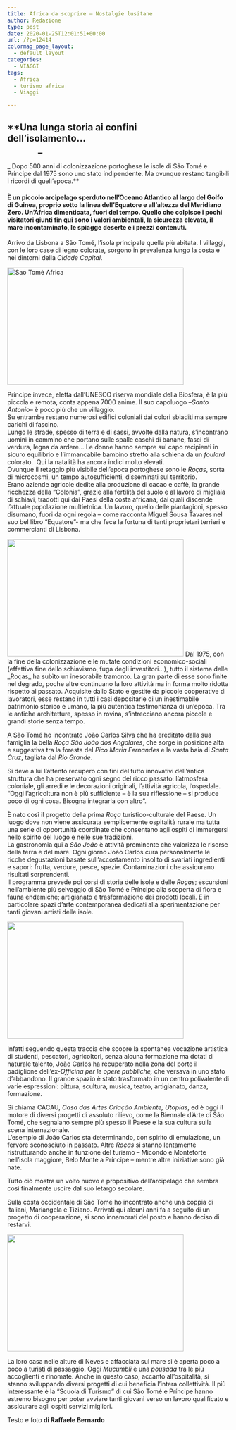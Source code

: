 ```yaml
---
title: Africa da scoprire – Nostalgie lusitane
author: Redazione
type: post
date: 2020-01-25T12:01:51+00:00
url: /?p=12414
colormag_page_layout:
  - default_layout
categories:
  - VIAGGI
tags:
  - Africa
  - turismo africa
  - Viaggi

---
```

## **Una lunga storia ai confini dell’isolamento…                                                                               _  
_ Dopo 500 anni di colonizzazione portoghese le isole di São Tomé e Príncipe dal 1975 sono uno stato indipendente. Ma ovunque restano tangibili i ricordi di quell’epoca.**

#### È un piccolo arcipelago sperduto nell’Oceano Atlantico al largo del Golfo di Guinea, proprio sotto la linea dell’Equatore e all’altezza del Meridiano Zero. Un’Africa dimenticata, fuori del tempo. Quello che colpisce i pochi visitatori giunti fin qui sono i valori ambientali, la sicurezza elevata, il mare incontaminato, le spiagge deserte e i prezzi contenuti.

Arrivo da Lisbona a São Tomé, l’isola principale quella più abitata. I villaggi, con le loro case di legno colorate, sorgono in prevalenza lungo la costa e nei dintorni della _Cidade Capital_.

<img decoding="async" loading="lazy" class="aligncenter wp-image-12409" src="https://progressonline.it/wp-content/uploads/2020/01/DSC_0069-300x199.jpg" alt="Sao Tomè Africa" width="400" height="266" /> 

Príncipe invece, eletta dall’UNESCO riserva mondiale della Biosfera, è la più piccola e remota, conta appena 7000 anime. Il suo capoluogo –_Santo Antonio_&#8211; è poco più che un villaggio.  
Su entrambe restano numerosi edifici coloniali dai colori sbiaditi ma sempre carichi di fascino.  
Lungo le strade, spesso di terra e di sassi, avvolte dalla natura, s’incontrano uomini in cammino che portano sulle spalle caschi di banane, fasci di verdura, legna da ardere&#8230; Le donne hanno sempre sul capo recipienti in sicuro equilibrio e l’immancabile bambino stretto alla schiena da un _foulard_ colorato.  Qui la natalità ha ancora indici molto elevati.  
Ovunque il retaggio più visibile dell’epoca portoghese sono le _Roças_, sorta di microcosmi, un tempo autosufficienti, disseminati sul territorio.  
Erano aziende agricole dedite alla produzione di cacao e caffè, la grande ricchezza della “Colonia”, grazie alla fertilità del suolo e al lavoro di migliaia di schiavi, tradotti qui dai Paesi della costa africana, dai quali discende l’attuale popolazione multietnica. Un lavoro, quello delle piantagioni, spesso disumano, fuori da ogni regola &#8211; come racconta Miguel Sousa Tavares nel suo bel libro “Equatore”- ma che fece la fortuna di tanti proprietari terrieri e commercianti di Lisbona.

<img decoding="async" loading="lazy" class="aligncenter wp-image-12412" src="https://progressonline.it/wp-content/uploads/2020/01/DSC_0272-300x199.jpg" alt="" width="400" height="266" />  
Dal 1975, con la fine della colonizzazione e le mutate condizioni economico-sociali (effettiva fine dello schiavismo, fuga degli investitori…), tutto il sistema delle _Roças_ ha subìto un inesorabile tramonto. La gran parte di esse sono finite nel degrado, poche altre continuano la loro attività ma in forma molto ridotta rispetto al passato. Acquisite dallo Stato e gestite da piccole cooperative di lavoratori, esse restano in tutti i casi depositarie di un inestimabile patrimonio storico e umano, la più autentica testimonianza di un’epoca. Tra le antiche architetture, spesso in rovina, s’intrecciano ancora piccole e grandi storie senza tempo.

A São Tomé ho incontrato João Carlos Silva che ha ereditato dalla sua famiglia la bella _Roça São João dos Angolares_, che sorge in posizione alta e suggestiva tra la foresta del _Pico Maria Fernandes_ e la vasta baia di _Santa Cruz_, tagliata dal _Rio Grande_.

Si deve a lui l’attento recupero con fini del tutto innovativi dell’antica struttura che ha preservato ogni segno del ricco passato: l’atmosfera coloniale, gli arredi e le decorazioni originali, l’attività agricola, l’ospedale. “Oggi l’agricoltura non è più sufficiente &#8211; è la sua riflessione &#8211; si produce poco di ogni cosa. Bisogna integrarla con altro”.

È nato così il progetto della prima _Roça_ turistico-culturale del Paese. Un luogo dove non viene assicurata semplicemente ospitalità rurale ma tutta una serie di opportunità coordinate che consentano agli ospiti di immergersi nello spirito del luogo e nelle sue tradizioni.  
La gastronomia qui a _São João_ è attività preminente che valorizza le risorse della terra e del mare. Ogni giorno João Carlos cura personalmente le ricche degustazioni basate sull’accostamento insolito di svariati ingredienti e sapori: frutta, verdure, pesce, spezie. Contaminazioni che assicurano risultati sorprendenti.  
Il programma prevede poi corsi di storia delle isole e delle _Roças_; escursioni nell’ambiente più selvaggio di São Tomé e Príncipe alla scoperta di flora e fauna endemiche; artigianato e trasformazione dei prodotti locali. E in particolare spazi d’arte contemporanea dedicati alla sperimentazione per tanti giovani artisti delle isole.

<img decoding="async" loading="lazy" class="aligncenter wp-image-12410" src="https://progressonline.it/wp-content/uploads/2020/01/DSC_0201-300x199.jpg" alt="" width="400" height="266" /> 

Infatti seguendo questa traccia che scopre la spontanea vocazione artistica di studenti, pescatori, agricoltori, senza alcuna formazione ma dotati di naturale talento, João Carlos ha recuperato nella zona del porto il padiglione dell’ex-_Officina per le opere pubbliche,_ che versava in uno stato d’abbandono. Il grande spazio è stato trasformato in un centro polivalente di varie espressioni: pittura, scultura, musica, teatro, artigianato, danza, formazione.

Si chiama CACAU, _Casa das Artes_ _Criação Ambiente, Utopias_, ed è oggi il motore di diversi progetti di assoluto rilievo, come la Biennale d’Arte di São Tomé, che segnalano sempre più spesso il Paese e la sua cultura sulla scena internazionale.  
L’esempio di João Carlos sta determinando, con spirito di emulazione, un fervore sconosciuto in passato. Altre _Roças_ si stanno lentamente ristrutturando anche in funzione del turismo – Micondo e Monteforte nell’isola maggiore, Belo Monte a Príncipe &#8211; mentre altre iniziative sono già nate.

Tutto ciò mostra un volto nuovo e propositivo dell’arcipelago che sembra così finalmente uscire dal suo letargo secolare.

Sulla costa occidentale di São Tomé ho incontrato anche una coppia di italiani, Mariangela e Tiziano. Arrivati qui alcuni anni fa a seguito di un progetto di cooperazione, si sono innamorati del posto e hanno deciso di restarvi.

<img decoding="async" loading="lazy" class="aligncenter wp-image-12411" src="https://progressonline.it/wp-content/uploads/2020/01/DSC_0798-300x199.jpg" alt="" width="400" height="266" /> 

La loro casa nelle alture di Neves e affacciata sul mare si è aperta poco a poco a turisti di passaggio. Oggi _Mucumblì_ è una _pousada_ tra le più accoglienti e rinomate. Anche in questo caso, accanto all’ospitalità, si stanno sviluppando diversi progetti di cui beneficia l’intera collettività. Il più interessante è la “Scuola di Turismo” di cui São Tomé e Príncipe hanno estremo bisogno per poter avviare tanti giovani verso un lavoro qualificato e assicurare agli ospiti servizi migliori.

Testo e foto **di Raffaele Bernardo**
